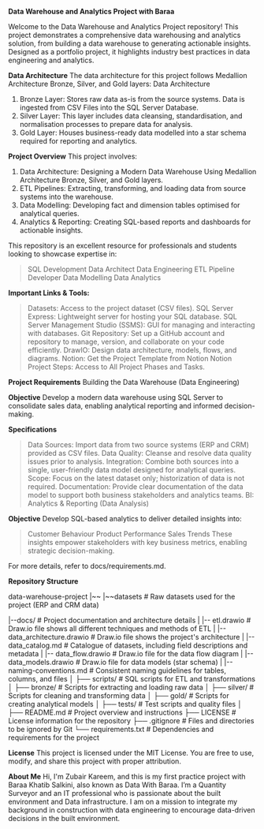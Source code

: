 **Data Warehouse and Analytics Project with Baraa**

Welcome to the Data Warehouse and Analytics Project repository!
This project demonstrates a comprehensive data warehousing and analytics solution, from building a data warehouse to generating actionable insights. Designed as a portfolio project, it highlights industry best practices in data engineering and analytics.

**Data Architecture**
The data architecture for this project follows Medallion Architecture Bronze, Silver, and Gold layers: Data Architecture

  1. Bronze Layer: Stores raw data as-is from the source systems. Data is ingested from CSV Files into the SQL Server Database.
  2. Silver Layer: This layer includes data cleansing, standardisation, and normalisation processes to prepare data for analysis.
  3. Gold Layer: Houses business-ready data modelled into a star schema required for reporting and analytics.


**Project Overview**
This project involves:

  1. Data Architecture: Designing a Modern Data Warehouse Using Medallion Architecture Bronze, Silver, and Gold layers.
  2. ETL Pipelines: Extracting, transforming, and loading data from source systems into the warehouse.
  3. Data Modelling: Developing fact and dimension tables optimised for analytical queries.
  4. Analytics & Reporting: Creating SQL-based reports and dashboards for actionable insights.


This repository is an excellent resource for professionals and students looking to showcase expertise in:

  > SQL Development
  > Data Architect
  > Data Engineering
  > ETL Pipeline Developer
  > Data Modelling
  > Data Analytics


**Important Links & Tools:**

  > Datasets: Access to the project dataset (CSV files).
  > SQL Server Express: Lightweight server for hosting your SQL database.
  > SQL Server Management Studio (SSMS): GUI for managing and interacting with databases.
  > Git Repository: Set up a GitHub account and repository to manage, version, and collaborate on your code efficiently.
  > DrawIO: Design data architecture, models, flows, and diagrams.
  > Notion: Get the Project Template from Notion
  > Notion Project Steps: Access to All Project Phases and Tasks.


**Project Requirements**
Building the Data Warehouse (Data Engineering)

**Objective**
Develop a modern data warehouse using SQL Server to consolidate sales data, enabling analytical reporting and informed decision-making.

**Specifications**
  > Data Sources: Import data from two source systems (ERP and CRM) provided as CSV files.
  > Data Quality: Cleanse and resolve data quality issues prior to analysis.
  > Integration: Combine both sources into a single, user-friendly data model designed for analytical queries.
  > Scope: Focus on the latest dataset only; historization of data is not required.
  > Documentation: Provide clear documentation of the data model to support both business stakeholders and analytics teams.
  > BI: Analytics & Reporting (Data Analysis)

**Objective**
Develop SQL-based analytics to deliver detailed insights into:

  > Customer Behaviour
  > Product Performance
  > Sales Trends
These insights empower stakeholders with key business metrics, enabling strategic decision-making.

For more details, refer to docs/requirements.md.


**Repository Structure**

data-warehouse-project
|~~
|~~datasets                           # Raw datasets used for the project (ERP and CRM data)

|--docs/                                # Project documentation and architecture details
|   |-- etl.drawio                      # Draw.io file shows all different techniques and methods of ETL
|   |-- data_architecture.drawio        # Draw.io file shows the project's architecture
|   |-- data_catalog.md                 # Catalogue of datasets, including field descriptions and metadata
|   |-- data_flow.drawio                # Draw.io file for the data flow diagram
|   |-- data_models.drawio              # Draw.io file for data models (star schema)
|   |-- naming-conventions.md           # Consistent naming guidelines for tables, columns, and files
│
├── scripts/                            # SQL scripts for ETL and transformations
│   ├── bronze/                         # Scripts for extracting and loading raw data
│   ├── silver/                         # Scripts for cleaning and transforming data
│   ├── gold/                           # Scripts for creating analytical models
│
├── tests/                              # Test scripts and quality files
│
├── README.md                           # Project overview and instructions
├── LICENSE                             # License information for the repository
├── .gitignore                          # Files and directories to be ignored by Git
└── requirements.txt                    # Dependencies and requirements for the project



**License**
This project is licensed under the MIT License. You are free to use, modify, and share this project with proper attribution.


**About Me**
Hi, I'm Zubair Kareem, and this is my first practice project with Baraa Khatib Salkini, also known as Data With Baraa. I’m a Quantity Surveyor and an IT professional who is passionate about the built environment and Data infrastructure. I am on a mission to integrate my background in construction with data engineering to encourage data-driven decisions in the built environment.

